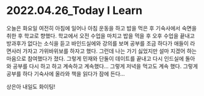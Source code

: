 # 2022.04.26_Today I Learn

오늘은 화요일 여전히 아침에 일어나 아침 운동을 하고 밥을 먹은 후 기숙사에서 숙면을 취한 후 학교로 향했다. 학교에서 오전 수업을 마치고 밥을 먹을 후 오후 수업을 끝내고 방과후가 없다는 소식을 듣고 바인드실에와 강의를 보며 공부를 조금 하다가 애들이 라면사러 가자고 가위바위보를 하자고 했다. 그런데 나는 가기 싫었지만 설마 지겠어 하는 마음으로 참여했다가 졌다. 그렇게 민재와 단둘이 데이트를 끝내고 다시 인드실에 돌아와 공부를 다시 하고 하고 계속하고 계속했다... 그렇게 저녁을 먹고도 계속 했다. 그렇게 공부를 하다 기숙사에 올라와 책을 읽다가 잠에 든다...

상은아 내일도 화이팅!